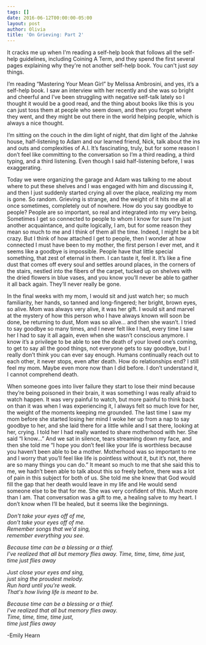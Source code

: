 ```yaml
---
tags: []
date: 2016-06-12T00:00:00-05:00
layout: post
author: Olivia
title: 'On Grieving: Part 2'
---
```

It cracks me up when I'm reading a self-help book that follows all the self-help guidelines, including Coining A Term, and they spend the first several pages explaining why they're not another self-help book. You can't just *say* things.

I’m reading “Mastering Your Mean Girl” by Melissa Ambrosini, and yes, it’s a self-help book. I saw an interview with her recently and she was so bright and cheerful and I’ve been struggling with negative self-talk lately so I thought it would be a good read, and the thing about books like this is you can just toss them at people who seem down, and then you forget where they went, and they might be out there in the world helping people, which is always a nice thought. 

I’m sitting on the couch in the dim light of night, that dim light of the Jahnke house, half-listening to Adam and our learned friend, Nick, talk about the ins and outs and complexities of A.I. It’s fascinating, truly, but for some reason I don’t feel like committing to the conversation so I’m a third reading, a third typing, and a third listening. Even though I said half-listening before, I was exaggerating.

Today we were organizing the garage and Adam was talking to me about where to put these shelves and I was engaged with him and discussing it, and then I just suddenly started crying all over the place, realizing my mom is gone. So random. Grieving is strange, and the weight of it hits me all at once sometimes, completely out of nowhere. How do you say goodbye to people? People are so important, so real and integrated into my very being. Sometimes I get so connected to people to whom I know for sure I’m just another acquaintance, and quite logically, I am, but for some reason they mean so much to me and I think of them all the time. Indeed, I might be a bit crazy. But I think of how attached I get to people, then I wonder at how connected I must have been to my mother, the first person I ever met, and it seems like a goodbye is impossible. People have that little special something, that zest of eternal in them. I can taste it, feel it. It’s like a fine dust that comes off every soul and settles around places, in the corners of the stairs, nestled into the fibers of the carpet, tucked up on shelves with the dried flowers in blue vases, and you know you’ll never be able to gather it all back again. They’ll never really be gone.

In the final weeks with my mom, I would sit and just watch her; so much familiarity, her hands, so tanned and long-fingered; her bright, brown eyes, so alive. Mom was always very alive, it was her gift. I would sit and marvel at the mystery of how this person who I have always known will soon be done, be returning to dust, Mom was so alive… and then she wasn’t. I tried to say goodbye so many times, and I never felt like I had, every time I saw her I had to say it all again, even when she wasn’t conscious anymore. I know it’s a privilege to be able to see the death of your loved one’s coming, to get to say all the good things, not everyone gets to say goodbye, but I really don’t think you can ever say enough. Humans continually reach out to each other, it never stops, even after death. How do relationships end? I still feel my mom. Maybe even more now than I did before. I don’t understand it, I cannot comprehend death. 

When someone goes into liver failure they start to lose their mind because they’re being poisoned in their brain, it was something I was really afraid to watch happen. It was very painful to watch, but more painful to think back on than it was when I was experiencing it, I always felt so much love for her, the weight of the moments keeping me grounded. The last time I saw my mom before she started losing her mind I woke her up from a nap to say goodbye to her, and she laid there for a little while and I sat there, looking at her, crying. I told her I had really wanted to share motherhood with her. She said “I know…” And we sat in silence, tears streaming down my face, and then she told me “I hope you don’t feel like your life is worthless because you haven’t been able to be a mother. Motherhood was so important to me and I worry that you’ll feel like life is pointless without it, but it’s not, there are so many things you can do.” It meant so much to me that she said this to me, we hadn’t been able to talk about this so freely before, there was a lot of pain in this subject for both of us. She told me she knew that God would fill the gap that her death would leave in my life and He would send someone else to be that for me. She was very confident of this. Much more than I am. That conversation was a gift to me, a healing salve to my heart. I don’t know when I’ll be healed, but it seems like the beginnings.

*Don't take your eyes off of me,  
don't take your eyes off of me.  
Remember songs that we'd sing,   
remember everything you see.*  
  
*Because time can be a blessing or a thief.  
I've realized that all but memory flies away.
Time, time, time, time just,  
time just flies away*  
  
*Just close your eyes and sing,  
just sing the proudest melody.  
Run hard until you're weak.  
That's how living life is meant to be.*  
  
*Because time can be a blessing or a thief.  
I've realized that all but memory flies away.  
Time, time, time, time just,  
time just flies away*  
  
-Emily Hearn

